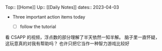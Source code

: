 Top:: [[Home]]
Up:: [[Daily Notes]]
dates:: 2023-04-03

- Three important action items today
	- [ ] follow the tutorial


看 CSAPP 的视频，浮点数的部分理解了半天依然一知半解。
脑子里一直怀疑，这玩意真的对我有帮助吗？
也许只把它当作一种智力游戏比较好